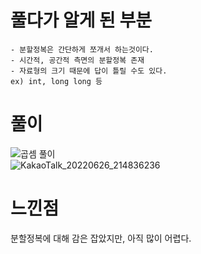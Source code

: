 # 풀다가 알게 된 부분
    - 분할정복은 간단하게 쪼개서 하는것이다.
    - 시간적, 공간적 측면의 분할정복 존재
    - 자료형의 크기 때문에 답이 틀릴 수도 있다.
    ex) int, long long 등

# 풀이
![곱셈 풀이](https://user-images.githubusercontent.com/85085804/175814778-45d989ad-34ae-4fb0-a405-39d4ffedd5c5.PNG)  
![KakaoTalk_20220626_214836236](https://user-images.githubusercontent.com/85085804/175814959-16a041d9-6a9e-4439-8211-3a96ae057ed6.jpg)

# 느낀점
분할정복에 대해 감은 잡았지만, 아직 많이 어렵다.
